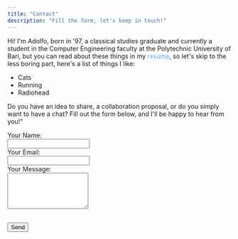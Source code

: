 ```yaml
---
title: "Contact"
description: "Fill the form, let's keep in touch!"
---
```



Hi! I'm Adolfo, born in '97, a classical studies graduate and currently a student in the Computer Engineering faculty at the Polytechnic University of Bari, but you can read about these things in my  <a href="/PDF/CV_eng.pdf" target="_blank" style="color: #63a4ff; text-decoration: none;">resume</a>, so let's skip to the less boring part, here's a list of things I like:

- Cats
- Running
- Radiohead

Do you have an idea to share, a collaboration proposal, or do you simply want to have a chat? Fill out the form below, and I'll be happy to hear from you!"

<form id="contact-form" name="contact" method="POST" action="https://formspree.io/f/mzzrwdkd" class="contact-form">
  <label>
    Your Name:<br>
    <input type="text" name="name" required>
  </label><br>

  <label>
    Your Email:<br>
    <input type="email" name="_replyto" required>
  </label><br>

  <label>
    Your Message:<br>
    <textarea name="message" rows="5" required></textarea>
  </label><br><br>

  <button type="submit" >Send</button>
</form>



